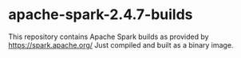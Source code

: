 # apache-spark-2.4.7-builds

This repository contains Apache Spark builds as provided by https://spark.apache.org/ Just compiled and built as a binary image.

